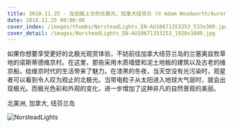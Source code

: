 ```yaml
---
title: 2018.11.25 - 在划艇上方的北极光，加拿大纽芬兰 (© Adam Woodworth/Aurora Photos)
date: 2018.11.25 00:00:00
cover_index: /images/thumbs/NorsteadLights_EN-AU10671353253_533x300.jpg
cover_detail: /images/NorsteadLights_EN-AU10671353253_1920x1080.jpg
---
```


如果你想要享受更好的北极光观赏体验，不妨前往加拿大纽芬兰岛的兰塞奥兹牧草地的诺斯蒂德维京村。在这里，那些采用木质墙壁和泥土地板的建筑以及古老的维京船，给维京时代的生活带来了魅力。在漆黑的冬夜，当天空没有光污染时，观星者可以看到令人叹为观止的北极光。当带电粒子从太阳进入地球大气层时，就会出现极光。而极光色彩和外观的变化，进一步增加了这种非凡的自然景观的美丽。

北美洲, 加拿大, 纽芬兰岛

![NorsteadLights](/images/NorsteadLights_EN-AU10671353253_1920x1080.jpg)
